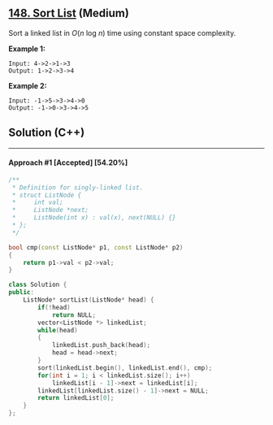 ## [148. Sort List](https://leetcode.com/problems/sort-list/) (Medium)

Sort a linked list in *O*(*n* log *n*) time using constant space complexity.

**Example 1:**

```
Input: 4->2->1->3
Output: 1->2->3->4
```

**Example 2:**

```
Input: -1->5->3->4->0
Output: -1->0->3->4->5
```

## Solution (C++)

------

#### Approach #1  [Accepted] [54.20%] 

```c++
/**
 * Definition for singly-linked list.
 * struct ListNode {
 *     int val;
 *     ListNode *next;
 *     ListNode(int x) : val(x), next(NULL) {}
 * };
 */

bool cmp(const ListNode* p1, const ListNode* p2)
{
    return p1->val < p2->val;
}

class Solution {
public:
    ListNode* sortList(ListNode* head) {
        if(!head)
            return NULL;
        vector<ListNode *> linkedList;
        while(head)
        {
            linkedList.push_back(head);
            head = head->next;
        }
        sort(linkedList.begin(), linkedList.end(), cmp);
        for(int i = 1; i < linkedList.size(); i++)
            linkedList[i - 1]->next = linkedList[i];
        linkedList[linkedList.size() - 1]->next = NULL;
        return linkedList[0];
    }
};
```
